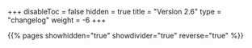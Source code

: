 +++
disableToc = false
hidden = true
title = "Version 2.6"
type = "changelog"
weight = -6
+++

{{% pages showhidden="true" showdivider="true" reverse="true" %}}
